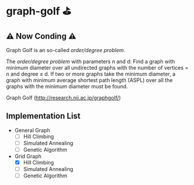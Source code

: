 # graph-golf ⛳

**⚠️ Now Conding ⚠️**
---


Graph Golf is an so-called _order/degree problem_.

The _order/degree problem_ with parameters n and d: Find a graph with minimum diameter over all undirected graphs with the number of vertices = n and degree ≤ d. If two or more graphs take the minimum diameter, a graph with minimum average shortest path length (ASPL) over all the graphs with the minimum diameter must be found.

Graph Golf (http://research.nii.ac.jp/graphgolf/)

Implementation List
---
- General Graph
  - [ ] Hill Climbing
  - [ ] Simulated Annealing
  - [ ] Genetic Algorithm
- Grid Graph
  - [x] Hill Climbing
  - [ ] Simulated Annealing
  - [ ] Genetic Algorithm
